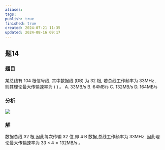 ```yaml
---
aliases: 
tags: 
publish: true
finished: true
created: 2024-07-21 11:35
updated: 2024-08-16 09:17
---
```


## 题14
### 题目
某总线有 104 根信号线, 其中数据线 (DB) 为 32 根, 若总线工作频率为 ${33}\mathrm{{MHz}}$ , 则其理论最大传输速率为 ( ) 。
A. ${33}\mathrm{{MB}}/\mathrm{s}$ B. ${64}\mathrm{{MB}}/\mathrm{s}$ C. ${132}\mathrm{{MB}}/\mathrm{s}$ D. ${164}\mathrm{{MB}}/\mathrm{s}$
### 分析
![](https://img.hwenyi.tech/202408160918508.webp)
### 解
数据总线 32 根,因此每次传输 32 位,即 $4\mathrm{\;B}$ 数据,总线工作频率为 ${33}\mathrm{{MHz}}$ ,因此理论最大传输速率为 ${33} \times  4 = {132}\mathrm{{MB}}/\mathrm{s}$ 。